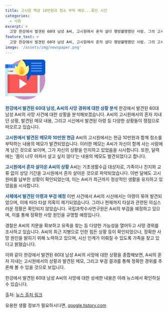 ```yaml
---
title: 고시원 책상 10만원과 청소 부탁 메모...묶인 시신
categories:
  - 사회
excerpt: >
  고양 한강에서 발견된 60대 남성 A씨, 고시원에서 혼자 살다 행방불명했던 사람. 그의 고시원 방에서 현금 10만원과 함께 알리지 못한 마지막 메모가 발견됐다. A씨는 가족이나 친지와 교류 없이 고시원에서 오랜 기간을 보냈으며, 지난 달에도 고시원비를 납부한 것으로 확인됐다. 시신에는 아령이 묶여 있어 타살 의혹이 나왔지만, 현재까지 의심할 만한 정황은 발견되지 않았다. 경찰은 시신 부검을 통해 사망 원인을 규명하기 위해 노력 중이다. (150자)
feature_text: >
  고양 한강에서 발견된 60대 남성 A씨, 고시원에서 혼자 살다 행방불명했던 사람. 그의 고시원 방에서 현금 10만원과 함께 알리지 못한 마지막 메모가 발견됐다. A씨는 가족이나 친지와 교류 없이 고시원에서 오랜 기간을 보냈으며, 지난 달에도 고시원비를 납부한 것으로 확인됐다. 시신에는 아령이 묶여 있어 타살 의혹이 나왔지만, 현재까지 의심할 만한 정황은 발견되지 않았다. 경찰은 시신 부검을 통해 사망 원인을 규명하기 위해 노력 중이다. (150자)
image: '/assets/img/newspaper.png'
---
```


<p><img src="/assets/img/news.png" alt="rentncar 속보" /></p>

<p><b><span style="color: #1a5490;">한강에서 발견된 60대 남성, A씨의 사망 경위에 대한 상황 분석</span></b>
한강에서 발견된 60대 남성 A씨의 사망 사건에 대한 상황을 분석해보겠습니다. A씨의 고시원에서의 혼자 지내던 상황, 발견된 메모 내용, 그리고 시신에서 발견된 아령 등 다양한 상황들이 쟁점으로 떠오르고 있습니다.</p>

<p><b><span style="color: #1a5490;">고시원에서 발견된 메모와 10만원 현금</span></b>
A씨의 고시원에서는 현금 10만원과 함께 청소를 부탁하는 내용의 메모가 발견되었습니다. 이러한 메모는 A씨가 자신이 함께 사는 사람에게 남긴 것으로 보이며, 그가 자신의 상황을 인지하고 있었음을 시사합니다. 또한, 달력에는 '몸이 너무 아파서 살고 싶지 않다'는 내용의 메모도 발견되었다고 합니다.</p>

<p><b><span style="color: #1a5490;">고시원에서 혼자 살아온 A씨의 상황</span></b>
A씨는 기초생활수급 대상자로, 가족이나 친지와 교류 없이 상당 기간을 고시원에서 혼자 살아온 것으로 파악되었습니다. 이번 달에도 고시원비를 납부한 상황이 확인되었는데, 이는 A씨가 최근까지 정상적인 생활을 유지하고 있었음을 시사합니다.</p>

<p><b><span style="color: #1a5490;">사체에서 발견된 아령과 부검 예정</span></b>
이번 사건에서 A씨의 시신에서는 아령이 묶여 발견되었으며, 이에 따라 타살 의혹이 제기되었습니다. 그러나 현재까지 타살과 관련된 의심스러운 정황은 확인되지 않았습니다. 국립과학수사연구원은 A씨의 부검을 예정하고 있으며, 이를 통해 정확한 사망 원인을 규명할 예정입니다.</p>

<p>경찰은 A씨의 지문을 확보하고 유족을 찾는 등 다양한 가능성을 열어두고 사망 경위를 조사하고 있습니다. A씨의 최근 지병으로 인한 힘든 상황 등이 확인되었으나, 정확한 사망 원인을 밝히기 위해 노력하고 있으며, 시신 인계가 이뤄질 수 있도록 가족을 찾고 있다고 밝혔습니다.</p>

<p>이와 같이 한강에서 발견된 60대 남성 A씨의 사망에 대한 상황을 종합해보면, A씨의 혼자 지내는 고시원에서의 상황과 발견된 메모, 그리고 부검 결과를 통해 정확한 경위를 추론해 볼 수 있을 것으로 보입니다.</p>

<p>한강에서 발견된 60대 남성 A씨의 사망에 대한 상세한 내용은 아래 뉴스에서 확인하실 수 있습니다.</p>

<p>출처: <a href="뉴스 출처 링크">뉴스 출처 링크</a></p>
유용한 생활 정보가 필요하시다면, <a href="https://qoogle.tistory.com" rel="dofollow">qoogle.tistory.com</a>


